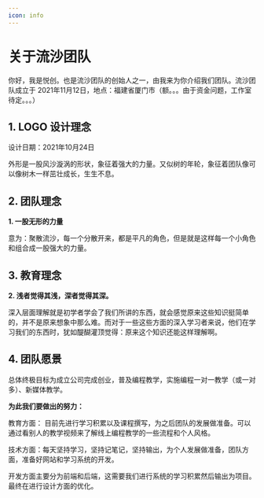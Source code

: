 ```yaml
---
icon: info
---
```


# 关于流沙团队

你好，我是悦创。也是流沙团队的创始人之一，由我来为你介绍我们团队。流沙团队成立于 2021年11月12日，地点：福建省厦门市（额。。。由于资金问题，工作室待定。。。）



## 1. LOGO 设计理念

设计日期：2021年10月24日

外形是一股风沙漩涡的形状，象征着强大的力量。又似树的年轮，象征着团队像可以像树木一样茁壮成长，生生不息。



## 2. 团队理念

**1. 一股无形的力量**

意为：聚散流沙，每一个分散开来，都是平凡的角色，但是就是这样每一个小角色和组合成一股强大的力量。



## 3. 教育理念

**2. 浅者觉得其浅，深者觉得其深。**

深入层面理解就是初学者学会了我们所讲的东西，就会感觉原来这些知识挺简单的，并不是原来想象中那么难。而对于一些这些方面的深入学习者来说，他们在学习我们的东西时，犹如醍醐灌顶觉得：原来这个知识还能这样理解啊。



## 4. 团队愿景

总体终极目标为成立公司完成创业，普及编程教学，实施编程一对一教学（或一对多）、新媒体教学。

**为此我们要做出的努力：**

教育方面： 目前先进行学习积累以及课程撰写，为之后团队的发展做准备。可以通过看别人的教学视频来了解线上编程教学的一些流程和个人风格。

技术方面：每天坚持学习，坚持记笔记，坚持输出，为个人发展做准备，团队方面，准备好网站和学习系统的开发。

开发方面主要分为前端和后端，这需要我们进行系统的学习积累然后输出为项目。最终在进行设计方面的优化。